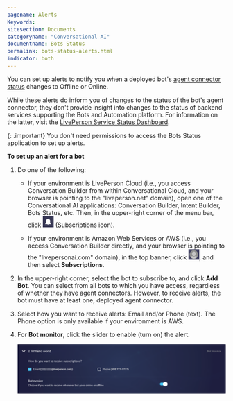 ```yaml
---
pagename: Alerts
Keywords:
sitesection: Documents
categoryname: "Conversational AI"
documentname: Bots Status
permalink: bots-status-alerts.html
indicator: both
---
```


You can set up alerts to notify you when a deployed bot's [agent connector status](bots-status-overview.html#bot-agent-connector-statuses) changes to Offline or Online.

While these alerts do inform you of changes to the status of the bot's agent connector, they don't provide insight into changes to the status of backend services supporting the Bots and Automation platform. For information on the latter, visit the [LivePerson Service Status Dashboard](https://status.liveperson.com/).

{: .important}
You don't need permissions to access the Bots Status application to set up alerts.

**To set up an alert for a bot**

1. Do one of the following:

    * If your environment is LivePerson Cloud (i.e., you access Conversation Builder from within Conversational Cloud, and your browser is pointing to the "liveperson.net" domain), open one of the Conversational AI applications: Conversation Builder, Intent Builder, Bots Status, etc. Then, in the upper-right corner of the menu bar, click <img style="width:25px" src="img/ConvoBuilder/icon_subscriptions.png"> (Subscriptions icon).

    * If your environment is Amazon Web Services or AWS (i.e., you access Conversation Builder directly, and your browser is pointing to the "livepersonai.com" domain), in the top banner, click <img style="width:25px" src="img/ConvoBuilder/icon_profile_person.png">, and then select **Subscriptions**.

2. In the upper-right corner, select the bot to subscribe to, and click **Add Bot**. You can select from all bots to which you have access, regardless of whether they have agent connectors. However, to receive alerts, the bot must have at least one, deployed agent connector.
3. Select how you want to receive alerts: Email and/or Phone (text). The Phone option is only available if your environment is AWS. 
4. For **Bot monitor**, click the slider to enable (turn on) the alert.

    <img class="fancyimage" style="width:850px" src="img/ConvoBuilder/subscriptions_2.png">




